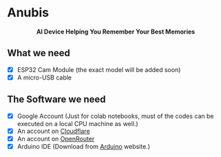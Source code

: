 # Anubis 

<p align="center"><strong>AI Device Helping You Remember Your Best Memories</strong></p>

## What we need

- [x] ESP32 Cam Module (the exact model will be added soon)
- [x] A micro-USB cable

## The Software we need 

- [x] Google Account (Just for colab notebooks, must of the codes can be executed on a local CPU machine as well.)
- [x] An account on [Cloudflare](https://cloudflare.com)
- [x] An account on [OpenRouter](https://openrouter.ai)
- [x] Arduino IDE (Download from [Arduino](https://arduino.cc) website.)